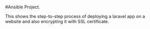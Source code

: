 #Ansible Project.

This shows the step-to-step process of deploying a laravel app on a website and also encrypting it with SSL certificate.
